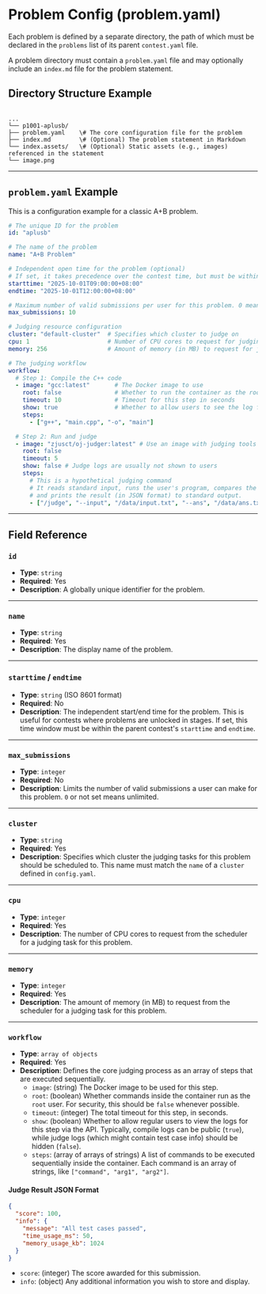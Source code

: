 # Problem Config (problem.yaml)

Each problem is defined by a separate directory, the path of which must be declared in the `problems` list of its parent `contest.yaml` file.

A problem directory must contain a `problem.yaml` file and may optionally include an `index.md` file for the problem statement.

## Directory Structure Example

```

...
└── p1001-aplusb/
├── problem.yaml    \# The core configuration file for the problem
├── index.md        \# (Optional) The problem statement in Markdown
└── index.assets/   \# (Optional) Static assets (e.g., images) referenced in the statement
└── image.png

```

---

## `problem.yaml` Example

This is a configuration example for a classic A+B problem.

```yaml
# The unique ID for the problem
id: "aplusb"

# The name of the problem
name: "A+B Problem"

# Independent open time for the problem (optional)
# If set, it takes precedence over the contest time, but must be within the contest's time range
starttime: "2025-10-01T09:00:00+08:00"
endtime: "2025-10-01T12:00:00+08:00"

# Maximum number of valid submissions per user for this problem. 0 means unlimited.
max_submissions: 10

# Judging resource configuration
cluster: "default-cluster"  # Specifies which cluster to judge on
cpu: 1                      # Number of CPU cores to request for judging
memory: 256                 # Amount of memory (in MB) to request for judging

# The judging workflow
workflow:
  # Step 1: Compile the C++ code
  - image: "gcc:latest"       # The Docker image to use
    root: false               # Whether to run the container as the root user
    timeout: 10               # Timeout for this step in seconds
    show: true                # Whether to allow users to see the log for this step
    steps:
      - ["g++", "main.cpp", "-o", "main"]

  # Step 2: Run and judge
  - image: "zjusct/oj-judger:latest" # Use an image with judging tools
    root: false
    timeout: 5
    show: false # Judge logs are usually not shown to users
    steps:
      # This is a hypothetical judging command
      # It reads standard input, runs the user's program, compares the output,
      # and prints the result (in JSON format) to standard output.
      - ["/judge", "--input", "/data/input.txt", "--ans", "/data/ans.txt", "./main"]

```

-----

## Field Reference

### `id`

  - **Type**: `string`
  - **Required**: Yes
  - **Description**: A globally unique identifier for the problem.

-----

### `name`

  - **Type**: `string`
  - **Required**: Yes
  - **Description**: The display name of the problem.

-----

### `starttime` / `endtime`

  - **Type**: `string` (ISO 8601 format)
  - **Required**: No
  - **Description**: The independent start/end time for the problem. This is useful for contests where problems are unlocked in stages. If set, this time window must be within the parent contest's `starttime` and `endtime`.

-----

### `max_submissions`

  - **Type**: `integer`
  - **Required**: No
  - **Description**: Limits the number of valid submissions a user can make for this problem. `0` or not set means unlimited.

-----

### `cluster`

  - **Type**: `string`
  - **Required**: Yes
  - **Description**: Specifies which cluster the judging tasks for this problem should be scheduled to. This name must match the `name` of a `cluster` defined in `config.yaml`.

-----

### `cpu`

  - **Type**: `integer`
  - **Required**: Yes
  - **Description**: The number of CPU cores to request from the scheduler for a judging task for this problem.

-----

### `memory`

  - **Type**: `integer`
  - **Required**: Yes
  - **Description**: The amount of memory (in MB) to request from the scheduler for a judging task for this problem.

-----

### `workflow`

  - **Type**: `array of objects`
  - **Required**: Yes
  - **Description**: Defines the core judging process as an array of steps that are executed sequentially.
      - `image`: (string) The Docker image to be used for this step.
      - `root`: (boolean) Whether commands inside the container run as the `root` user. For security, this should be `false` whenever possible.
      - `timeout`: (integer) The total timeout for this step, in seconds.
      - `show`: (boolean) Whether to allow regular users to view the logs for this step via the API. Typically, compile logs can be public (`true`), while judge logs (which might contain test case info) should be hidden (`false`).
      - `steps`: (array of arrays of strings) A list of commands to be executed sequentially inside the container. Each command is an array of strings, like `["command", "arg1", "arg2"]`.

#### Judge Result JSON Format

```json
{
  "score": 100,
  "info": {
    "message": "All test cases passed",
    "time_usage_ms": 50,
    "memory_usage_kb": 1024
  }
}
```

  - `score`: (integer) The score awarded for this submission.
  - `info`: (object) Any additional information you wish to store and display.
